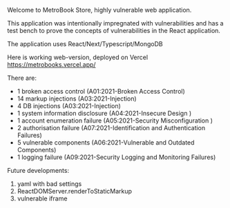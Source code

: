 Welcome to MetroBook Store, highly vulnerable web application.

This application was intentionally impregnated with vulnerabilities and has a test bench to prove the concepts of
vulnerabilities in the React application.

The application uses React/Next/Typescript/MongoDB

Here is working web-version, deployed on Vercel https://metrobooks.vercel.app/

There are:

- 1 broken access control (A01:2021-Broken Access Control)
- 14 markup injections (A03:2021-Injection)
- 4 DB injections (A03:2021-Injection)
- 1 system information disclosure (A04:2021-Insecure Design )
- 1 account enumeration failure (A05:2021-Security Misconfiguration )
- 2 authorisation failure (A07:2021-Identification and Authentication Failures)
- 5 vulnerable components (A06:2021-Vulnerable and Outdated Components)
- 1 logging failure (A09:2021-Security Logging and Monitoring Failures)

Future developments:

1. yaml with bad settings
2. ReactDOMServer.renderToStaticMarkup
3. vulnerable iframe
